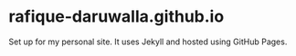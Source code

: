 # rafique-daruwalla.github.io

Set up for my personal site. It uses Jekyll and hosted using GitHub Pages.
